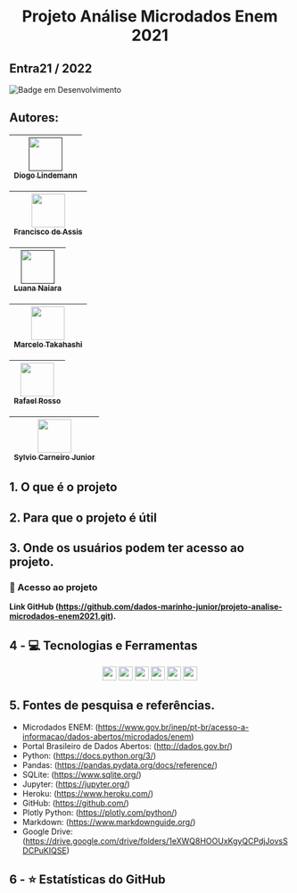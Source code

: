 <h1 align="center">Projeto Análise Microdados Enem 2021</h1>

## Entra21 / 2022

![Badge em Desenvolvimento](http://img.shields.io/static/v1?label=STATUS&message=EM%20DESENVOLVIMENTO&color=GREEN&style=for-the-badge)


## Autores:
| [<img src="" width=60><br><sub>Diogo Lindemann </sub>]()
| :---: |
   
| [<img src="https://avatars.githubusercontent.com/u/104402499?s=400&u=968d41c0f8eac46ed7957638e0b71dc64470d517&v=4" width=60><br><sub>Francisco de Assis</sub>](https://github.com/dados-marinho-junior.git)
| :---: |

| [<img src="" width=60><br><sub>Luana Naiara</sub>]()
| :---: |

| [<img src="https://avatars.githubusercontent.com/u/104110666?s=400&u=1aad95f708b7ba870b74252457d138e3464cf188&v=4" width=60><br><sub>Marcelo Takahashi</sub>](https://github.com/MYTakahashi)
| :---: |

| [<img src="https://avatars.githubusercontent.com/u/104105033?v=4" width=60><br><sub>Rafael Rosso</sub>](https://github.com/RafaelRosso)
| :---: |

| [<img src="https://avatars.githubusercontent.com/u/96093825?v=4" width=60><br><sub>Sylvio Carneiro Junior</sub>](https://github.com/sylviocjr)
| :---: |




## 1. O que é o projeto

## 2. Para que o projeto é útil

## 3. Onde os usuários podem ter acesso ao projeto.
   ### 📁 Acesso ao projeto
**Link GitHub (https://github.com/dados-marinho-junior/projeto-analise-microdados-enem2021.git).**
<span align="center">

## 4 - 💻 Tecnologias e Ferramentas
<p align="center">
    <img src="https://img.shields.io/badge/python-3670A0?style=for-the-badge&logo=python&logoColor=ffdd54" height="25"/>
    <img src="https://img.shields.io/badge/sqlite-%2307405e.svg?style=for-the-badge&logo=sqlite&logoColor=white" height="25"/>
    <img src="https://img.shields.io/badge/github-%23121011.svg?style=for-the-badge&logo=github&logoColor=white" height="25"/>
    <img src="https://img.shields.io/badge/jupyter-%23FA0F00.svg?style=for-the-badge&logo=jupyter&logoColor=white" height="25"/>
    <img src="https://img.shields.io/badge/Visual%20Studio%20Code-0078d7.svg?style=for-the-badge&logo=visual-studio-code&logoColor=white" height="25"/>
    <img src="https://img.shields.io/badge/heroku-%23430098.svg?style=for-the-badge&logo=heroku&logoColor=white" height="25"/>

## 5. Fontes de pesquisa e referências.
  - Microdados ENEM: (https://www.gov.br/inep/pt-br/acesso-a-informacao/dados-abertos/microdados/enem)
  - Portal Brasileiro de Dados Abertos: (http://dados.gov.br/)
  - Python: (https://docs.python.org/3/)
  - Pandas: (https://pandas.pydata.org/docs/reference/)
  - SQLite: (https://www.sqlite.org/)
  - Jupyter: (https://jupyter.org/)
  - Heroku: (https://www.heroku.com/)
  - GitHub: (https://github.com/)
  - Plotly Python: (https://plotly.com/python/)
  - Markdown: (https://www.markdownguide.org/)
  - Google Drive: (https://drive.google.com/drive/folders/1eXWQ8HOOUxKgyQCPdjJovsSDCPuKIQSE)
  

## 6 - ⭐ Estatísticas do GitHub
<p align = "centro">
  <img src = "">
  <img src = "">
</p>


